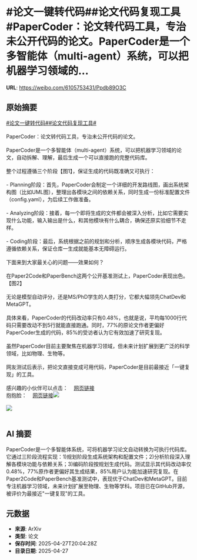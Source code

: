 # #论文一键转代码##论文代码复现工具#PaperCoder：论文转代码工具，专治未公开代码的论文。PaperCoder是一个多智能体（multi-agent）系统，可以把机器学习领域的...

**URL**: https://weibo.com/6105753431/Ppdb89O3C

## 原始摘要

<a href="https://m.weibo.cn/search?containerid=231522type%3D1%26t%3D10%26q%3D%23%E8%AE%BA%E6%96%87%E4%B8%80%E9%94%AE%E8%BD%AC%E4%BB%A3%E7%A0%81%23&amp;extparam=%23%E8%AE%BA%E6%96%87%E4%B8%80%E9%94%AE%E8%BD%AC%E4%BB%A3%E7%A0%81%23" data-hide=""><span class="surl-text">#论文一键转代码#</span></a><a href="https://m.weibo.cn/search?containerid=231522type%3D1%26t%3D10%26q%3D%23%E8%AE%BA%E6%96%87%E4%BB%A3%E7%A0%81%E5%A4%8D%E7%8E%B0%E5%B7%A5%E5%85%B7%23&amp;extparam=%23%E8%AE%BA%E6%96%87%E4%BB%A3%E7%A0%81%E5%A4%8D%E7%8E%B0%E5%B7%A5%E5%85%B7%23" data-hide=""><span class="surl-text">#论文代码复现工具#</span></a><br><br>PaperCoder：论文转代码工具，专治未公开代码的论文。<br><br>PaperCoder是一个多智能体（multi-agent）系统，可以把机器学习领域的论文，自动拆解、理解，最后生成一个可以直接跑的完整代码库。<br><br>整个过程遵循三个阶段【图1】，保证生成的代码既准确又可执行：<br><br>- Planning阶段：首先，PaperCoder会制定一个详细的开发路线图，画出系统架构图（比如UML图），整理出各模块之间的依赖关系，同时生成一份标准配置文件（config.yaml），为后续工作做准备。<br><br>- Analyzing阶段：接着，每一个即将生成的文件都会被深入分析，比如它需要实现什么功能，输入输出是什么，和其他模块有什么耦合，确保还原实验细节不走样。<br><br>- Coding阶段：最后，系统根据之前的规划和分析，顺序生成各模块代码，严格遵循依赖关系，保证仓库一生成就能基本无障碍运行。<br><br>下面来到大家最关心的问题——效果如何？  <br><br>在Paper2Code和PaperBench这两个公开基准测试上，PaperCoder表现出色。【图2】<br><br>无论是模型自动评分，还是MS/PhD学生的人类打分，它都大幅领先ChatDev和MetaGPT。<br><br>具体来看，PaperCoder的代码改动率只有0.48%，也就是说，平均每1000行代码只需要改动不到5行就能直接跑通。同时，77%的原论文作者更偏好PaperCoder生成的代码，85%的受访者认为它有效加速了研究复现。<br><br>虽然PaperCoder目前主要聚焦在机器学习领域，但未来计划扩展到更广泛的科学领域，比如物理、生物等。<br><br>网友测试后表示，把论文直接变成可用代码，PaperCoder是目前最接近「一键复现」的工具。<br><br>感兴趣的小伙伴可以点击：<a href="https://weibo.cn/sinaurl?u=https%3A%2F%2Fgithub.com%2Fgoing-doer%2FPaper2Code" data-hide=""><span class="url-icon"><img style="width: 1rem;height: 1rem" src="https://h5.sinaimg.cn/upload/2015/09/25/3/timeline_card_small_web_default.png" referrerpolicy="no-referrer"></span><span class="surl-text">网页链接</span></a><br>抱抱脸：<a href="https://weibo.cn/sinaurl?u=https%3A%2F%2Fhuggingface.co%2Fpapers%2F2504.17192" data-hide=""><span class="url-icon"><img style="width: 1rem;height: 1rem" src="https://h5.sinaimg.cn/upload/2015/09/25/3/timeline_card_small_web_default.png" referrerpolicy="no-referrer"></span><span class="surl-text">网页链接</span></a><img style="" src="https://tvax2.sinaimg.cn/large/006Fd7o3gy1i0vh3qe5hkj31940to1i9.jpg" referrerpolicy="no-referrer"><br><br><img style="" src="https://tvax1.sinaimg.cn/large/006Fd7o3gy1i0vh3rmgrqj319k0fshd2.jpg" referrerpolicy="no-referrer"><br><br>

## AI 摘要

PaperCoder是一个多智能体系统，可将机器学习论文自动转换为可执行代码库。它通过三阶段流程实现：1)规划阶段生成系统架构和配置文件；2)分析阶段深入理解各模块功能与依赖关系；3)编码阶段按规划生成代码。测试显示其代码改动率仅0.48%，77%原作者更偏好其生成结果，85%用户认为能加速研究复现。在Paper2Code和PaperBench基准测试中，表现优于ChatDev和MetaGPT。目前专注机器学习领域，未来计划扩展至物理、生物等学科。项目已在GitHub开源，被评价为最接近"一键复现"的工具。

## 元数据

- **来源**: ArXiv
- **类型**: 论文
- **保存时间**: 2025-04-27T20:04:28Z
- **目录日期**: 2025-04-27
